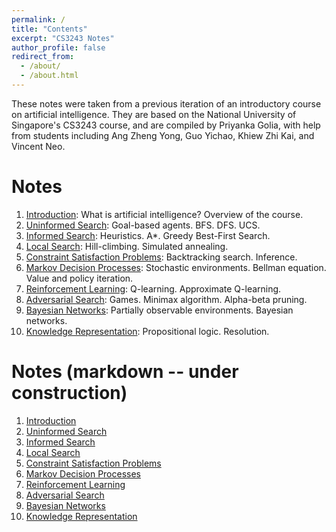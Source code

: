 ```yaml
---
permalink: /
title: "Contents"
excerpt: "CS3243 Notes"
author_profile: false
redirect_from: 
  - /about/
  - /about.html
---
```


These notes were taken from a previous iteration of an introductory course on artificial intelligence. They are based on the National University of Singapore's CS3243 course, and are compiled by Priyanka Golia, with help from students including Ang Zheng Yong, Guo Yichao, Khiew Zhi Kai, and Vincent Neo.

Notes
======
1. [Introduction](/files/l1.pdf): What is artificial intelligence? Overview of the course.
1. [Uninformed Search](/files/l2.pdf): Goal-based agents. BFS. DFS. UCS.
1. [Informed Search](/files/l3.pdf): Heuristics. A\*. Greedy Best-First Search.
1. [Local Search](/files/l4.pdf): Hill-climbing. Simulated annealing.
1. [Constraint Satisfaction Problems](/files/l5.pdf): Backtracking search. Inference.
1. [Markov Decision Processes](/files/l6.pdf): Stochastic environments. Bellman equation. Value and policy iteration.
1. [Reinforcement Learning](/files/l7.pdf): Q-learning. Approximate Q-learning.
1. [Adversarial Search](/files/l8.pdf): Games. Minimax algorithm. Alpha-beta pruning.
1. [Bayesian Networks](/files/l9.pdf): Partially observable environments. Bayesian networks.
1. [Knowledge Representation](/files/l10.pdf): Propositional logic. Resolution.


Notes (markdown -- under construction)
======
1. [Introduction](/files/l1/)
1. [Uninformed Search](/files/l2/)
1. [Informed Search](/files/l3/)
1. [Local Search](/files/l4/)
1. [Constraint Satisfaction Problems](/files/l5/)
1. [Markov Decision Processes](/files/l6/)
1. [Reinforcement Learning](/files/l7/)
1. [Adversarial Search](/files/l8/)
1. [Bayesian Networks](/files/l9/)
1. [Knowledge Representation](/files/l10/)

